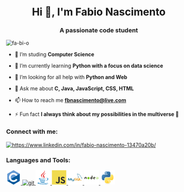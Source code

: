 <h1 align="center">Hi 👋, I'm Fabio Nascimento</h1>
<h3 align="center">A passionate code student</h3>

<p align="left"> <img src="https://komarev.com/ghpvc/?username=fa-bi-o&label=Profile%20views&color=0e75b6&style=flat" alt="fa-bi-o" /> </p>

- 🔭 I’m studing **Computer Science**

- 🌱 I’m currently learning **Python with a focus on data science**

- 🤝 I’m looking for all help with **Python and Web**

- 💬 Ask me about **C, Java, JavaScript, CSS, HTML**

- 📫 How to reach me **fbnascimento@live.com**

- ⚡ Fun fact **I always think about my possibilities in the multiverse :monocle_face:**

<h3 align="left">Connect with me:</h3>
<p align="left">
<a href="https://linkedin.com/in/https://www.linkedin.com/in/fabio-nascimento-13470a20b/" target="blank"><img align="center" src="https://raw.githubusercontent.com/rahuldkjain/github-profile-readme-generator/master/src/images/icons/Social/linked-in-alt.svg" alt="https://www.linkedin.com/in/fabio-nascimento-13470a20b/" height="30" width="40" /></a>
</p>

<h3 align="left">Languages and Tools:</h3>
<p align="left"> <a href="https://www.cprogramming.com/" target="_blank"> <img src="https://raw.githubusercontent.com/devicons/devicon/master/icons/c/c-original.svg" alt="c" width="40" height="40"/> </a> <a href="https://git-scm.com/" target="_blank"> <img src="https://www.vectorlogo.zone/logos/git-scm/git-scm-icon.svg" alt="git" width="40" height="40"/> </a> <a href="https://www.java.com" target="_blank"> <img src="https://raw.githubusercontent.com/devicons/devicon/master/icons/java/java-original.svg" alt="java" width="40" height="40"/> </a> <a href="https://developer.mozilla.org/en-US/docs/Web/JavaScript" target="_blank"> <img src="https://raw.githubusercontent.com/devicons/devicon/master/icons/javascript/javascript-original.svg" alt="javascript" width="40" height="40"/> </a> <a href="https://www.mysql.com/" target="_blank"> <img src="https://raw.githubusercontent.com/devicons/devicon/master/icons/mysql/mysql-original-wordmark.svg" alt="mysql" width="40" height="40"/> </a> <a href="https://nodejs.org" target="_blank"> <img src="https://raw.githubusercontent.com/devicons/devicon/master/icons/nodejs/nodejs-original-wordmark.svg" alt="nodejs" width="40" height="40"/> </a> <a href="https://www.python.org" target="_blank"> <img src="https://raw.githubusercontent.com/devicons/devicon/master/icons/python/python-original.svg" alt="python" width="40" height="40"/> </a> </p>
